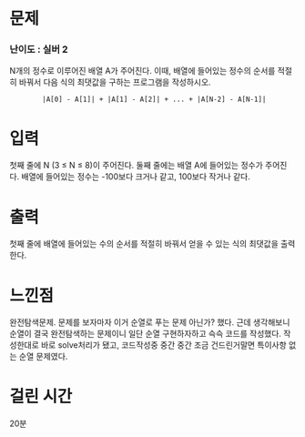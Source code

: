 # 문제

### 난이도 : 실버 2

N개의 정수로 이루어진 배열 A가 주어진다. 이때, 배열에 들어있는 정수의 순서를 적절히 바꿔서 다음 식의 최댓값을 구하는 프로그램을 작성하시오.

            |A[0] - A[1]| + |A[1] - A[2]| + ... + |A[N-2] - A[N-1]|

# 입력

첫째 줄에 N (3 ≤ N ≤ 8)이 주어진다. 둘째 줄에는 배열 A에 들어있는 정수가 주어진다. 배열에 들어있는 정수는 -100보다 크거나 같고, 100보다 작거나 같다.

# 출력

첫째 줄에 배열에 들어있는 수의 순서를 적절히 바꿔서 얻을 수 있는 식의 최댓값을 출력한다.

# 느낀점

완전탐색문제. 문제를 보자마자 이거 순열로 푸는 문제 아닌가? 했다. 근데 생각해보니 순열이 결국 완전탐색하는 문제이니 일단 순열 구현하자하고 슥슥 코드를 작성했다. 작성한대로 바로 solve처리가 됐고, 코드작성중 중간 중간 조금 건드린거말면 특이사항 없는 순열 문제였다.

# 걸린 시간

20분
